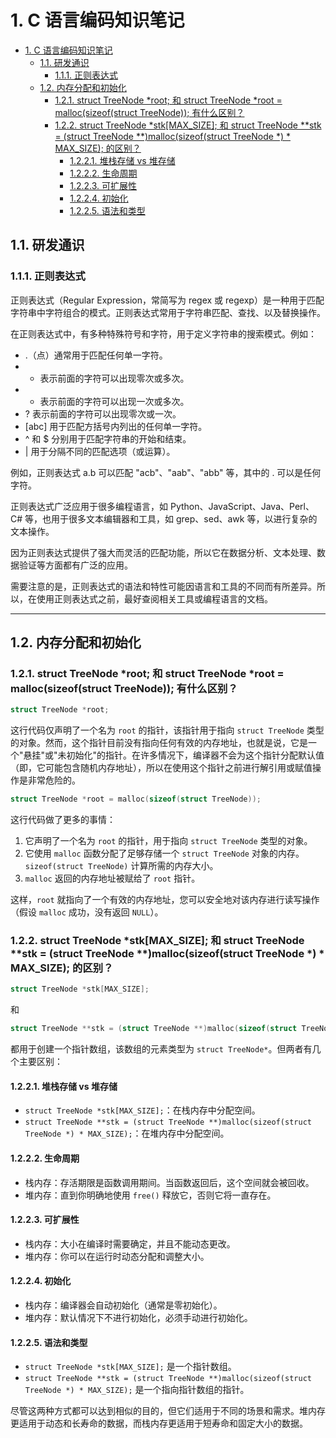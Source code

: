 # 1. C 语言编码知识笔记
- [1. C 语言编码知识笔记](#1-c-语言编码知识笔记)
  - [1.1. 研发通识](#11-研发通识)
    - [1.1.1. 正则表达式](#111-正则表达式)
  - [1.2. 内存分配和初始化](#12-内存分配和初始化)
    - [1.2.1. struct TreeNode \*root; 和 struct TreeNode \*root = malloc(sizeof(struct TreeNode)); 有什么区别？](#121-struct-treenode-root-和-struct-treenode-root--mallocsizeofstruct-treenode-有什么区别)
    - [1.2.2. struct TreeNode \*stk\[MAX\_SIZE\]; 和 struct TreeNode \*\*stk = (struct TreeNode \*\*)malloc(sizeof(struct TreeNode \*) \* MAX\_SIZE); 的区别？](#122-struct-treenode-stkmax_size-和-struct-treenode-stk--struct-treenode-mallocsizeofstruct-treenode---max_size-的区别)
      - [1.2.2.1. 堆栈存储 vs 堆存储](#1221-堆栈存储-vs-堆存储)
      - [1.2.2.2. 生命周期](#1222-生命周期)
      - [1.2.2.3. 可扩展性](#1223-可扩展性)
      - [1.2.2.4. 初始化](#1224-初始化)
      - [1.2.2.5. 语法和类型](#1225-语法和类型)

## 1.1. 研发通识

### 1.1.1. 正则表达式

正则表达式（Regular Expression，常简写为 regex 或 regexp）是一种用于匹配字符串中字符组合的模式。正则表达式常用于字符串匹配、查找、以及替换操作。

在正则表达式中，有多种特殊符号和字符，用于定义字符串的搜索模式。例如：

- .（点）通常用于匹配任何单一字符。
- * 表示前面的字符可以出现零次或多次。
- + 表示前面的字符可以出现一次或多次。
- ? 表示前面的字符可以出现零次或一次。
- [abc] 用于匹配方括号内列出的任何单一字符。
- ^ 和 $ 分别用于匹配字符串的开始和结束。
- | 用于分隔不同的匹配选项（或运算）。

例如，正则表达式 a.b 可以匹配 "acb"、"aab"、"abb" 等，其中的 . 可以是任何字符。

正则表达式广泛应用于很多编程语言，如 Python、JavaScript、Java、Perl、C# 等，也用于很多文本编辑器和工具，如 grep、sed、awk 等，以进行复杂的文本操作。

因为正则表达式提供了强大而灵活的匹配功能，所以它在数据分析、文本处理、数据验证等方面都有广泛的应用。

需要注意的是，正则表达式的语法和特性可能因语言和工具的不同而有所差异。所以，在使用正则表达式之前，最好查阅相关工具或编程语言的文档。


---

## 1.2. 内存分配和初始化
### 1.2.1. struct TreeNode *root; 和 struct TreeNode *root = malloc(sizeof(struct TreeNode)); 有什么区别？

```c
struct TreeNode *root;
```
这行代码仅声明了一个名为 `root` 的指针，该指针用于指向 `struct TreeNode` 类型的对象。然而，这个指针目前没有指向任何有效的内存地址，也就是说，它是一个"悬挂"或"未初始化"的指针。在许多情况下，编译器不会为这个指针分配默认值（即，它可能包含随机内存地址），所以在使用这个指针之前进行解引用或赋值操作是非常危险的。
```c
struct TreeNode *root = malloc(sizeof(struct TreeNode));
```
这行代码做了更多的事情：
1. 它声明了一个名为 `root` 的指针，用于指向 `struct TreeNode` 类型的对象。
2. 它使用 `malloc` 函数分配了足够存储一个 `struct TreeNode` 对象的内存。`sizeof(struct TreeNode)` 计算所需的内存大小。
3. `malloc` 返回的内存地址被赋给了 `root` 指针。

这样，`root` 就指向了一个有效的内存地址，您可以安全地对该内存进行读写操作（假设 `malloc` 成功，没有返回 `NULL`）。


### 1.2.2. struct TreeNode *stk[MAX_SIZE]; 和 struct TreeNode **stk = (struct TreeNode **)malloc(sizeof(struct TreeNode *) * MAX_SIZE); 的区别？
```c
struct TreeNode *stk[MAX_SIZE];
```
和
```c
struct TreeNode **stk = (struct TreeNode **)malloc(sizeof(struct TreeNode *) * MAX_SIZE);
```
都用于创建一个指针数组，该数组的元素类型为 `struct TreeNode*`。但两者有几个主要区别：
#### 1.2.2.1. 堆栈存储 vs 堆存储
- `struct TreeNode *stk[MAX_SIZE];`：在栈内存中分配空间。
- `struct TreeNode **stk = (struct TreeNode **)malloc(sizeof(struct TreeNode *) * MAX_SIZE);`：在堆内存中分配空间。
#### 1.2.2.2. 生命周期
- 栈内存：存活期限是函数调用期间。当函数返回后，这个空间就会被回收。
- 堆内存：直到你明确地使用 `free()` 释放它，否则它将一直存在。
#### 1.2.2.3. 可扩展性
- 栈内存：大小在编译时需要确定，并且不能动态更改。
- 堆内存：你可以在运行时动态分配和调整大小。
#### 1.2.2.4. 初始化
- 栈内存：编译器会自动初始化（通常是零初始化）。
- 堆内存：默认情况下不进行初始化，必须手动进行初始化。
#### 1.2.2.5. 语法和类型
- `struct TreeNode *stk[MAX_SIZE];` 是一个指针数组。
- `struct TreeNode **stk = (struct TreeNode **)malloc(sizeof(struct TreeNode *) * MAX_SIZE);` 是一个指向指针数组的指针。

尽管这两种方式都可以达到相似的目的，但它们适用于不同的场景和需求。堆内存更适用于动态和长寿命的数据，而栈内存更适用于短寿命和固定大小的数据。